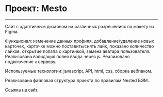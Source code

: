 # Проект: Mesto
-------------------------------
Cайт с адаптивным дизайном на различных разрешениях по макету из Figma.

Функционал: изменение данных профиля, добавление/удаление новых карточек, карточке можно поставить/снять лайк, показано количество лайков, открытие попапа с картинкой, замена аватара пользователя. Реализована валидация полей ввода через js. Реализовано подключение к серверу.

Используемые технологии: javascript, API, html, css, cборка вебпаком.

Реализована файловая структура проекта по правилам Nested БЭМ.

[Ссылка на сайт](https://elya-edo.github.io/mesto/).

